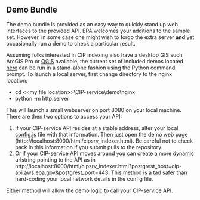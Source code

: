 ## Demo Bundle

The demo bundle is provided as an easy way to quickly stand up web interfaces to the provided API.  EPA welcomes your additions to the sample set.  However, in some case one might wish to forgo the extra server **and** yet occasionally run a demo to check a particular result.

Assuming folks interested in CIP indexing also have a desktop GIS such ArcGIS Pro or [QGIS](https://qgis.org/en/site/index.html) available, the current set of included demos located [here](https://github.com/USEPA/CIP-service/tree/main/demo/nginx/html) can be run in a stand-alone fashion using the Python command prompt.  To launch a local server, first change directory to the nginx location:

* cd \<\<my file location\>\>\CIP-service\demo\nginx
* python -m http.server

This will launch a small webserver on port 8080 on your local machine.  There are then two options to access your API:

1. If your CIP-service API resides at a stable address, alter your local [config.js](https://github.com/USEPA/CIP-service/blob/main/demo/nginx/html/config.js) file with that information.  Then just open the demo web page (http://localhost:8000/html/cipsrv_indexer.html).  Be careful not to check back in this information if you submit pulls to the repository.
2. Or if your CIP-service API moves around you can create a more dynamic urlstring pointing to the API as in http://localhost:8000/html/cipsrv_indexer.html?postgrest_host=cip-api.aws.epa.gov&postgrest_port=443.  This method is a tad safer than hard-coding your local network details in the config file.

Either method will allow the demo logic to call your CIP-service API.
